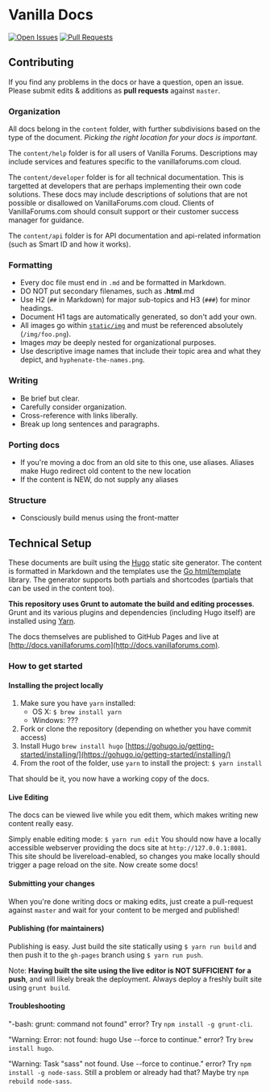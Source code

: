 # Vanilla Docs

[![Open Issues](http://img.shields.io/github/issues/vanilla/docs.svg?style=flat)](https://github.com/vanilla/docs/issues) [![Pull Requests](http://img.shields.io/github/issues-pr/vanilla/docs.svg?style=flat)](https://github.com/vanilla/docs/pulls)

## Contributing

If you find any problems in the docs or have a question, open an issue. Please submit edits & additions as __pull requests__ against `master`.

### Organization

All docs belong in the `content` folder, with further subdivisions based on the type of the document. *Picking the right location for your docs is important.*

The `content/help` folder is for all users of Vanilla Forums. Descriptions may include services and features specific to the vanillaforums.com cloud.

The `content/developer` folder is for all technical documentation. This is targetted at developers that are perhaps implementing their own code solutions. These docs may include descriptions of solutions that are not possible or disallowed on VanillaForums.com cloud. Clients of VanillaForums.com should consult support or their customer success manager for guidance.

The `content/api` folder is for API documentation and api-related information (such as Smart ID and how it works).

### Formatting

* Every doc file must end in `.md` and be formatted in Markdown.
* DO NOT put secondary filenames, such as <document>**.html**.md
* Use H2 (`##` in Markdown) for major sub-topics and H3 (`###`) for minor headings.
* Document H1 tags are automatically generated, so don't add your own.
* All images go within [`static/img`](static/img) and must be referenced absolutely (`/img/foo.png`).
* Images *may* be deeply nested for organizational purposes.
* Use descriptive image names that include their topic area and what they depict, and `hyphenate-the-names.png`.

### Writing

* Be brief but clear.
* Carefully consider organization.
* Cross-reference with links liberally.
* Break up long sentences and paragraphs.

### Porting docs

* If you're moving a doc from an old site to this one, use aliases. Aliases make Hugo redirect old content to the new location
* If the content is NEW, do not supply any aliases

### Structure

 * Consciously build menus using the front-matter

## Technical Setup

These documents are built using the [Hugo](https://gohugo.io) static site generator. The content is formatted in Markdown and the templates use the [Go html/template](http://gohugo.io/templates/go-templates/) library. The generator supports both partials and shortcodes (partials that can be used in the content too).

__This repository uses Grunt to automate the build and editing processes__. Grunt and its various plugins and dependencies (including Hugo itself) are installed using [Yarn](https://yarnpkg.com/).

The docs themselves are published to GitHub Pages and live at [http://docs.vanillaforums.com](http://docs.vanillaforums.com).

### How to get started

#### Installing the project locally

1. Make sure you have `yarn` installed:
	* OS X: `$ brew install yarn`
	* Windows: ???
2. Fork or clone the repository (depending on whether you have commit access)
3. Install Hugo `brew install hugo` [https://gohugo.io/getting-started/installing/](https://gohugo.io/getting-started/installing/)
4. From the root of the folder, use `yarn` to install the project: `$ yarn install`

That should be it, you now have a working copy of the docs.

#### Live Editing 

The docs can be viewed live while you edit them, which makes writing new content really easy. 

Simply enable editing mode: `$ yarn run edit`
You should now have a locally accessible webserver providing the docs site at `http://127.0.0.1:8081`. This site should be livereload-enabled, so changes you make locally should trigger a page reload on the site. Now create some docs!

#### Submitting your changes

When you're done writing docs or making edits, just create a pull-request against `master` and wait for your content to be merged and published!

#### Publishing (for maintainers)

Publishing is easy. Just build the site statically using `$ yarn run build` and then push it to the `gh-pages` branch using `$ yarn run push`. 

Note: **Having built the site using the live editor is NOT SUFFICIENT for a push**, and will likely break the deployment. Always deploy a freshly built site using `grunt build`.

#### Troubleshooting

"-bash: grunt: command not found" error? Try `npm install -g grunt-cli`.

"Warning: Error: not found: hugo Use --force to continue." error? Try `brew install hugo`.

"Warning: Task "sass" not found. Use --force to continue." error? Try `npm install -g node-sass`. Still a problem or already had that? Maybe try `npm rebuild node-sass`.

